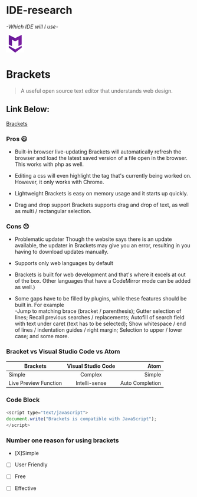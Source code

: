 # IDE-research
*-Which IDE will I use-*

![alt text](https://github.com/adam-p/markdown-here/raw/master/src/common/images/icon48.png)

 # Brackets
 > A useful open source text editor that understands web design.
 ## Link Below:
 [Brackets](http://brackets.io/ "Brackets")

  ### Pros :smiley:
 
 - Built-in browser live-updating
Brackets will automatically refresh the browser and load the latest saved version of a file open in the browser. This works with php as well. 
- Editing a css will even highlight the tag that's currently being worked on. However, it only works with Chrome.

- Lightweight
Brackets is easy on memory usage and it starts up quickly.



- Drag and drop support
Brackets supports drag and drop of text, as well as multi / rectangular selection.


### Cons :disappointed:

 - Problematic updater
Though the website says there is an update available, the updater in Brackets may give you an error, resulting in you having to download updates manually.

 - Supports only web languages by default <but>
-  Brackets is built for web development and that's where it excels at out of the box. Other languages that have a CodeMirror mode can be added as well.)
  
  
<and language support plugins can be added>

- Some gaps have to be filled by plugins, while these features should be built in.
For example <br> -Jump to matching brace (bracket / parenthesis);
Gutter selection of lines;
Recall previous searches / replacements;
Autofill of search field with text under caret (text has to be selected);
Show whitespace / end of lines / indentation guides / right margin;
Selection to upper / lower case;
and some more.


### Bracket vs Visual Studio Code vs Atom

| Brackets      | Visual Studio Code          | Atom  |
| ------------- |:-------------:| -----:|
| Simple               | Complex | Simple |
| Live Preview Function    | Intelli-sense      |  Auto Completion |


### Code Block

```javascript
<script type="text/javascript">  
document.write("Brackets is compatible with JavaScript");  
</script>  
```

### Number one reason for using brackets

 * [X]Simple
 * [ ] User Friendly
 * [ ] Free
 * [ ] Effective 
 




